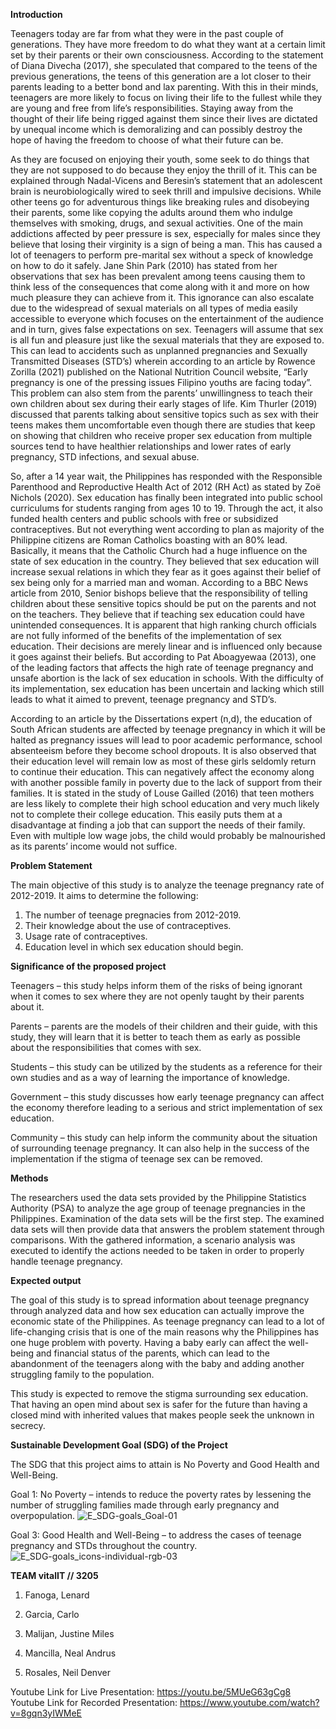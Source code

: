 **Introduction**

Teenagers today are far from what they were in the past couple of generations. They have more freedom to do what they want at a certain limit set by their parents or their own consciousness. According to the statement of Diana Divecha (2017), she speculated that compared to the teens of the previous generations, the teens of this generation are a lot closer to their parents leading to a better bond and lax parenting. With this in their minds, teenagers are more likely to focus on living their life to the fullest while they are young and free from life’s responsibilities. Staying away from the thought of their life being rigged against them since their lives are dictated by unequal income which is demoralizing and can possibly destroy the hope of having the freedom to choose of what their future can be.

As they are focused on enjoying their youth, some seek to do things that they are not supposed to do because they enjoy the thrill of it. This can be explained through Nadal-Vicens and Beresin’s statement that an adolescent brain is neurobiologically wired to seek thrill and impulsive decisions. While other teens go for adventurous things like breaking rules and disobeying their parents, some like copying the adults around them who indulge themselves with smoking, drugs, and sexual activities. One of the main addictions affected by peer pressure is sex, especially for males since they believe that losing their virginity is a sign of being a man. This has caused a lot of teenagers to perform pre-marital sex without a speck of knowledge on how to do it safely. Jane Shin Park (2010) has stated from her observations that sex has been prevalent among teens causing them to think less of the consequences that come along with it and more on how much pleasure they can achieve from it. This ignorance can also escalate due to the widespread of sexual materials on all types of media easily accessible to everyone which focuses on the entertainment of the audience and in turn, gives false expectations on sex. Teenagers will assume that sex is all fun and pleasure just like the sexual materials that they are exposed to. This can lead to accidents such as unplanned pregnancies and Sexually Transmitted Diseases (STD’s) wherein according to an article by Rowence Zorilla (2021) published on the National Nutrition Council website, “Early pregnancy is one of the pressing issues Filipino youths are facing today”. This problem can also stem from the parents’ unwillingness to teach their own children about sex during their early stages of life. Kim Thurler (2019) discussed that parents talking about sensitive topics such as sex with their teens makes them uncomfortable even though there are studies that keep on showing that children who receive proper sex education from multiple sources tend to have healthier relationships and lower rates of early pregnancy, STD infections, and sexual abuse.

So, after a 14 year wait, the Philippines has responded with the Responsible Parenthood and Reproductive Health Act of 2012 (RH Act) as stated by Zoë Nichols (2020). Sex education has finally been integrated into public school curriculums for students ranging from ages 10 to 19. Through the act, it also funded health centers and public schools with free or subsidized contraceptives. But not everything went according to plan as majority of the Philippine citizens are Roman Catholics boasting with an 80% lead. Basically, it means that the Catholic Church had a huge influence on the state of sex education in the country. They believed that sex education will increase sexual relations in which they fear as it goes against their belief of sex being only for a married man and woman. According to a BBC News article from 2010, Senior bishops believe that the responsibility of telling children about these sensitive topics should be put on the parents and not on the teachers. They believe that if teaching sex education could have unintended consequences. It is apparent that high ranking church officials are not fully informed of the benefits of the implementation of sex education. Their decisions are merely linear and is influenced only because it goes against their beliefs. But according to Pat Aboagyewaa (2013), one of the leading factors that affects the high rate of teenage pregnancy and unsafe abortion is the lack of sex education in schools. With the difficulty of its implementation, sex education has been uncertain and lacking which still leads to what it aimed to prevent, teenage pregnancy and STD’s.

According to an article by the Dissertations expert (n,d), the education of South African students are affected by teenage pregnancy in which it will be halted as pregnancy issues will lead to poor academic performance, school absenteeism before they become school dropouts. It is also observed that their education level will remain low as most of these girls seldomly return to continue their education. This can negatively affect the economy along with another possible family in poverty due to the lack of support from their families. It is stated in the study of Louse Gailled (2016) that teen mothers are less likely to complete their high school education and very much likely not to complete their college education. This easily puts them at a disadvantage at finding a job that can support the needs of their family. Even with multiple low wage jobs, the child would probably be malnourished as its parents’ income would not suffice.

**Problem Statement**

The main objective of this study is to analyze the teenage pregnancy rate of 2012-2019. It aims to determine the following:

1. The number of teenage pregnacies from 2012-2019.
2. Their knowledge about the use of contraceptives.
3. Usage rate of contraceptives.
4. Education level in which sex education should begin.

**Significance of the proposed project**

Teenagers – this study helps inform them of the risks of being ignorant when it comes to sex where they are not openly taught by their parents about it.

Parents – parents are the models of their children and their guide, with this study, they will learn that it is better to teach them as early as possible about the responsibilities that comes with sex.

Students – this study can be utilized by the students as a reference for their own studies and as a way of learning the importance of knowledge.

Government – this study discusses how early teenage pregnancy can affect the economy therefore leading to a serious and strict implementation of sex education.

Community – this study can help inform the community about the situation of surrounding teenage pregnancy. It can also help in the success of the implementation if the stigma of teenage sex can be removed.

**Methods**

The researchers used the data sets provided by the Philippine Statistics Authority (PSA) to analyze the age group of teenage pregnancies in the Philippines. Examination of the data sets will be the first step. The examined data sets will then provide data that answers the problem statement through comparisons.  With the gathered information, a scenario analysis was executed to identify the actions needed to be taken in order to properly handle teenage pregnancy.

**Expected output**

The goal of this study is to spread information about teenage pregnancy through analyzed data and how sex education can actually improve the economic state of the Philippines. As teenage pregnancy can lead to a lot of life-changing crisis that is one of the main reasons why the Philippines has one huge problem with poverty. Having a baby early can affect the well-being and financial status of the parents, which can lead to the abandonment of the teenagers along with the baby and adding another struggling family to the population.

This study is expected to remove the stigma surrounding sex education. That having an open mind about sex is safer for the future than having a closed mind with inherited values that makes people seek the unknown in secrecy.

**Sustainable Development Goal (SDG) of the Project**

The SDG that this project aims to attain is No Poverty and Good Health and Well-Being.

Goal 1: No Poverty – intends to reduce the poverty rates by lessening the number of struggling families made through early pregnancy and overpopulation.
![E_SDG-goals_Goal-01](https://user-images.githubusercontent.com/103016305/170857487-9c38a6f6-a283-42fd-8fdf-7b1927e7bb8e.png)


Goal 3: Good Health and Well-Being – to address the cases of teenage pregnancy and STDs throughout the country.
![E_SDG-goals_icons-individual-rgb-03](https://user-images.githubusercontent.com/103016305/170857494-42781b83-ed2d-44f8-a39a-949b7425013b.png)

**TEAM vitalIT // 3205**

1. Fanoga, Lenard
 
2. Garcia, Carlo
 
3. Malijan, Justine Miles
 
4. Mancilla, Neal Andrus
 
5. Rosales, Neil Denver


Youtube Link for Live Presentation: https://youtu.be/5MUeG63gCg8
Youtube Link for Recorded Presentation: https://www.youtube.com/watch?v=8gqn3yIWMeE
